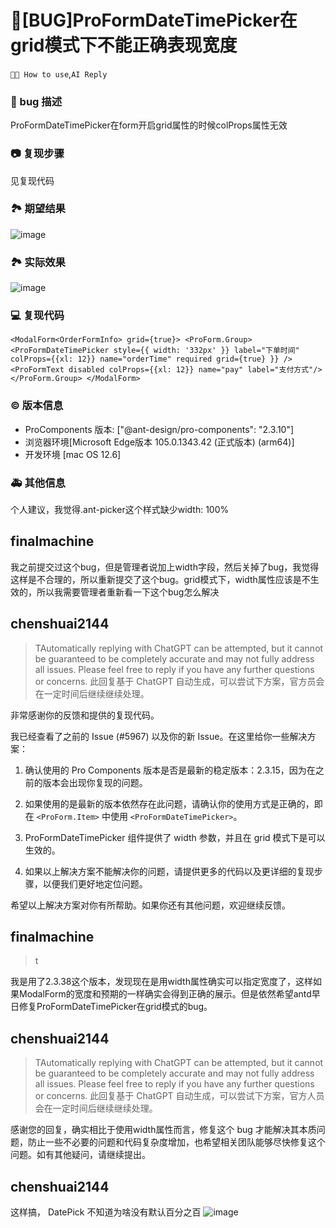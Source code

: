 # 🐛[BUG]ProFormDateTimePicker在grid模式下不能正确表现宽度

`🤷🏼 How to use`,`AI Reply`

### 🐛 bug 描述

ProFormDateTimePicker在form开启grid属性的时候colProps属性无效

### 📷 复现步骤

见复现代码

### 🏞 期望结果

![image](https://user-images.githubusercontent.com/12266907/191465091-71abee7c-7c92-4e84-9825-b024f4332f9e.png)

### 🏞 实际效果

![image](https://user-images.githubusercontent.com/12266907/191463910-0b24e2e6-9940-44ac-8933-984bdf37aa04.png)

### 💻 复现代码

`<ModalForm<OrderFormInfo> grid={true}>
        <ProForm.Group>
                <ProFormDateTimePicker
                        style={{
                            width: '332px'
                        }}
                        label="下单时间"
                        colProps={{xl: 12}}
                        name="orderTime"
                        required
                        grid={true}
                    }}
                />
                <ProFormText disabled colProps={{xl: 12}} name="pay" label="支付方式"/>
        </ProForm.Group>
</ModalForm>`

### © 版本信息

- ProComponents 版本: ["@ant-design/pro-components": "2.3.10"]
- 浏览器环境[Microsoft Edge版本 105.0.1343.42 (正式版本) (arm64)]
- 开发环境 [mac OS 12.6]

### 🚑 其他信息

个人建议，我觉得.ant-picker这个样式缺少width: 100%

## finalmachine

我之前提交过这个bug，但是管理者说加上width字段，然后关掉了bug，我觉得这样是不合理的，所以重新提交了这个bug。grid模式下，width属性应该是不生效的，所以我需要管理者重新看一下这个bug怎么解决

## chenshuai2144

> TAutomatically replying with ChatGPT can be attempted, but it cannot be guaranteed to be completely accurate and may not fully address all issues. Please feel free to reply if you have any further questions or concerns.
> 此回复基于 ChatGPT 自动生成，可以尝试下方案，官方员会在一定时间后继续继续处理。

非常感谢你的反馈和提供的复现代码。

我已经查看了之前的 Issue (#5967) 以及你的新 Issue。在这里给你一些解决方案：

1. 确认使用的 Pro Components 版本是否是最新的稳定版本：2.3.15，因为在之前的版本会出现你复现的问题。

2. 如果使用的是最新的版本依然存在此问题，请确认你的使用方式是正确的，即在 `<ProForm.Item>` 中使用 `<ProFormDateTimePicker>`。

3. ProFormDateTimePicker 组件提供了 width 参数，并且在 grid 模式下是可以生效的。

4. 如果以上解决方案不能解决你的问题，请提供更多的代码以及更详细的复现步骤，以便我们更好地定位问题。

希望以上解决方案对你有所帮助。如果你还有其他问题，欢迎继续反馈。

## finalmachine

> t

我是用了2.3.38这个版本，发现现在是用width属性确实可以指定宽度了，这样如果ModalForm的宽度和预期的一样确实会得到正确的展示。但是依然希望antd早日修复ProFormDateTimePicker在grid模式的bug。

## chenshuai2144

> TAutomatically replying with ChatGPT can be attempted, but it cannot be guaranteed to be completely accurate and may not fully address all issues. Please feel free to reply if you have any further questions or concerns.
> 此回复基于 ChatGPT 自动生成，可以尝试下方案，官方人员会在一定时间后继续继续处理。

感谢您的回复，确实相比于使用width属性而言，修复这个 bug 才能解决其本质问题，防止一些不必要的问题和代码复杂度增加，也希望相关团队能够尽快修复这个问题。如有其他疑问，请继续提出。

## chenshuai2144

这样搞， DatePick 不知道为啥没有默认百分之百
![image](https://github.com/ant-design/pro-components/assets/8186664/b13c15b2-5c31-43cb-a97a-4ba1e5a9a004)
